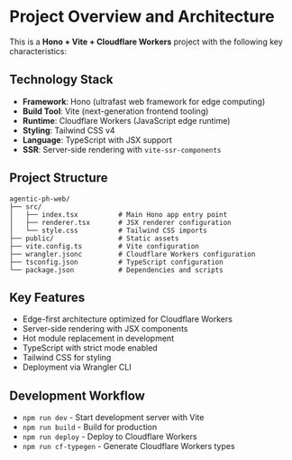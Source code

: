 # Project Overview and Architecture

This is a **Hono + Vite + Cloudflare Workers** project with the following key characteristics:

## Technology Stack

- **Framework**: Hono (ultrafast web framework for edge computing)
- **Build Tool**: Vite (next-generation frontend tooling)
- **Runtime**: Cloudflare Workers (JavaScript edge runtime)
- **Styling**: Tailwind CSS v4
- **Language**: TypeScript with JSX support
- **SSR**: Server-side rendering with `vite-ssr-components`

## Project Structure

```
agentic-ph-web/
├── src/
│   ├── index.tsx          # Main Hono app entry point
│   ├── renderer.tsx       # JSX renderer configuration
│   └── style.css          # Tailwind CSS imports
├── public/                # Static assets
├── vite.config.ts         # Vite configuration
├── wrangler.jsonc         # Cloudflare Workers configuration
├── tsconfig.json          # TypeScript configuration
└── package.json           # Dependencies and scripts
```

## Key Features

- Edge-first architecture optimized for Cloudflare Workers
- Server-side rendering with JSX components
- Hot module replacement in development
- TypeScript with strict mode enabled
- Tailwind CSS for styling
- Deployment via Wrangler CLI

## Development Workflow

- `npm run dev` - Start development server with Vite
- `npm run build` - Build for production
- `npm run deploy` - Deploy to Cloudflare Workers
- `npm run cf-typegen` - Generate Cloudflare Workers types
